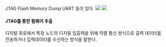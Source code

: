 JTAG
Flash Memory Dump
UART 
등이 있다.
![](https://i.imgur.com/YU1iOtt.png)
![](https://i.imgur.com/i3CUOOG.png)

#### JTAG를 통한 펌웨어 추출
디지털 회로에서 특정 노드의 디지털 입출력을 위해 직렬 통신 방식으로 출력 데이터를 전송하거나 입력데이터를 수신하는 방식을 말한다.